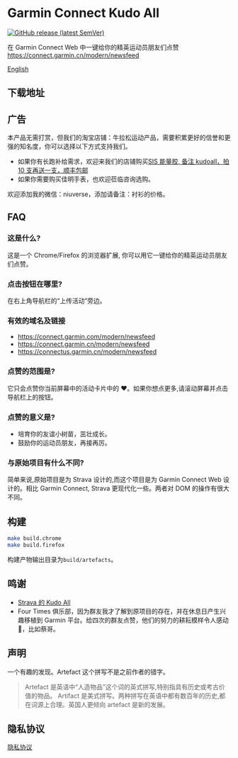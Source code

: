 # Garmin Connect Kudo All

[![GitHub release (latest SemVer)](https://img.shields.io/github/v/release/likenttt/garmin-connect-web-kudo-all-browser-extension?style=for-the-badge&sort=semver)](https://github.com/likenttt/garmin-connect-web-kudo-all-browser-extension/releases/latest)

在 Garmin Connect Web 中一键给你的精英运动员朋友们点赞 https://connect.garmin.cn/modern/newsfeed

[English](./README.md)

## 下载地址

## 广告

本产品无需打赏，但我们的淘宝店铺：牛拉松运动产品，需要积累更好的信誉和更强的知名度，你可以选择以下方式支持我们。

- 如果你有长跑补给需求，欢迎来我们的店铺购买[SIS 能量胶, 备注 kudoall，拍 10 支再送一支，顺丰包邮](https://item.taobao.com/item.htm?ft=t&id=728701145206)
- 如果你需要购买佳明手表，也欢迎莅临咨询选购。

欢迎添加我的微信：niuverse，添加请备注：衬衫的价格。

## FAQ

### 这是什么?

这是一个 Chrome/Firefox 的浏览器扩展, 你可以用它一键给你的精英运动员朋友们点赞。

### 点击按钮在哪里?

在右上角导航栏的“上传活动”旁边。

### 有效的域名及链接

- https://connect.garmin.com/modern/newsfeed
- https://connect.garmin.cn/modern/newsfeed
- https://connectus.garmin.cn/modern/newsfeed

### 点赞的范围是?

它只会点赞你当前屏幕中的活动卡片中的 ❤️。如果你想点更多,请滚动屏幕并点击导航栏上的按钮。

### 点赞的意义是?

- 培育你的友谊小树苗，茁壮成长。
- 鼓励你的运动员朋友，再接再厉。

### 与原始项目有什么不同?

简单来说,原始项目是为 Strava 设计的,而这个项目是为 Garmin Connect Web 设计的。相比 Garmin Connect, Strava 更现代化一些。两者对 DOM 的操作有很大不同。

## 构建

```bash
make build.chrome
make build.firefox
```

构建产物输出目录为`build/artefacts`。

## 鸣谢

- [Strava 的 Kudo All](https://github.com/tciles/kudo-all)
- Four Times 俱乐部，因为群友我才了解到原项目的存在，并在休息日产生兴趣移植到 Garmin 平台。给四次的群友点赞，他们的努力的耕耘模样令人感动 🐶，比如蔡哥。

## 声明

一个有趣的发现。Artefact 这个拼写不是之前作者的错字。

> Artefact 是英语中“人造物品”这个词的英式拼写,特别指具有历史或考古价值的物品。
> Artifact 是美式拼写。两种拼写在英语中都有数百年的历史,都在词源上合理。英国人更倾向 artefact 是新的发展。

## 隐私协议

[隐私协议](./privacy-policy-zh.md)
